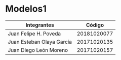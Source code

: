 # Modelos1

Integrantes  | Código
------------- | -------------
Juan Felipe H. Poveda | 20181020077
Juan Esteban Olaya García | 20171020135
Juan Diego León Moreno | 20171020157
